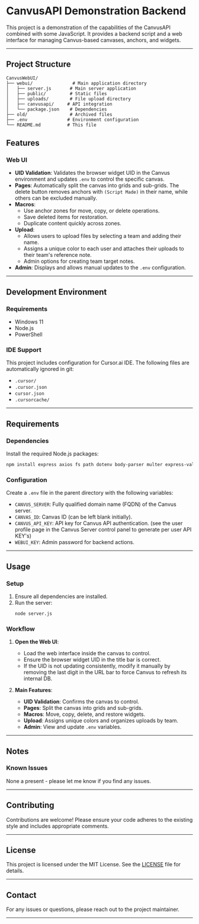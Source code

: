﻿# CanvusAPI Demonstration Backend

This project is a demonstration of the capabilities of the CanvusAPI combined with some JavaScript. It provides a backend script and a web interface for managing Canvus-based canvases, anchors, and widgets.

---

## Project Structure

```
CanvusWebUI/
├── webui/               # Main application directory
│   ├── server.js       # Main server application
│   ├── public/         # Static files
│   ├── uploads/        # File upload directory
│   ├── canvusapi/     # API integration
│   └── package.json    # Dependencies
├── old/                # Archived files
├── .env               # Environment configuration
└── README.md          # This file
```

## Features

### Web UI
- **UID Validation**: Validates the browser widget UID in the Canvus environment and updates `.env` to control the specific canvas.
- **Pages**: Automatically split the canvas into grids and sub-grids. The delete button removes anchors with `(Script Made)` in their name, while others can be excluded manually.
- **Macros**:
  - Use anchor zones for move, copy, or delete operations.
  - Save deleted items for restoration.
  - Duplicate content quickly across zones.
- **Upload**:
  - Allows users to upload files by selecting a team and adding their name.
  - Assigns a unique color to each user and attaches their uploads to their team's reference note.
  - Admin options for creating team target notes.
- **Admin**: Displays and allows manual updates to the `.env` configuration.

---

## Development Environment

### Requirements
- Windows 11
- Node.js
- PowerShell

### IDE Support
This project includes configuration for Cursor.ai IDE. The following files are automatically ignored in git:
- `.cursor/`
- `.cursor.json`
- `cursor.json`
- `.cursorcache/`

---

## Requirements

### Dependencies
Install the required Node.js packages:
```bash
npm install express axios fs path dotenv body-parser multer express-validator
```

### Configuration
Create a `.env` file in the parent directory with the following variables:
- `CANVUS_SERVER`: Fully qualified domain name (FQDN) of the Canvus server.
- `CANVAS_ID`: Canvas ID (can be left blank initially).
- `CANVUS_API_KEY`: API key for Canvus API authentication. (see the user profile page in the Canvus Server control panel to generate per user API KEY's)
- `WEBUI_KEY`: Admin password for backend actions.

---

## Usage

### Setup
1. Ensure all dependencies are installed.
2. Run the server:
   ```bash
   node server.js
   ```

### Workflow
1. **Open the Web UI**:
   - Load the web interface inside the canvas to control.
   - Ensure the browser widget UID in the title bar is correct.
   - If the UID is not updating consistently, modify it manually by removing the last digit in the URL bar to force Canvus to refresh its internal DB.

2. **Main Features**:
   - **UID Validation**: Confirms the canvas to control.
   - **Pages**: Split the canvas into grids and sub-grids.
   - **Macros**: Move, copy, delete, and restore widgets.
   - **Upload**: Assigns unique colors and organizes uploads by team.
   - **Admin**: View and update `.env` variables.

---

## Notes

### Known Issues
None a present - please let me know if you find any issues.

---

## Contributing
Contributions are welcome! Please ensure your code adheres to the existing style and includes appropriate comments.

---

## License
This project is licensed under the MIT License. See the [LICENSE](LICENSE) file for details.

---

## Contact
For any issues or questions, please reach out to the project maintainer.

---
